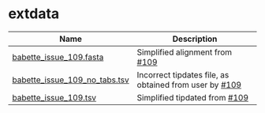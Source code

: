 # extdata

<!-- markdownlint-disable MD013 --><!-- Tables cannot be split up over lines, hence will break 80 characters per line -->

Name                                                           |Description
---------------------------------------------------------------|------------------------------------------------------------------------------------
[babette_issue_109.fasta](babette_issue_109.fasta)             |Simplified alignment from [#109](https://github.com/ropensci/babette/issues/109) 
[babette_issue_109_no_tabs.tsv](babette_issue_109_no_tabs.tsv) |Incorrect tipdates file, as obtained from user by [#109](https://github.com/ropensci/babette/issues/109)
[babette_issue_109.tsv](babette_issue_109.tsv)                 |Simplified tipdated from [#109](https://github.com/ropensci/babette/issues/109) 

<!-- markdownlint-enable MD013 -->

